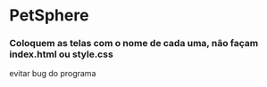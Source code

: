 # PetSphere

### Coloquem as telas com o nome de cada uma, não façam index.html ou style.css

evitar bug do programa
